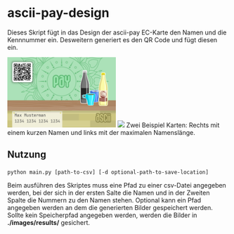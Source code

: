 # ascii-pay-design

Dieses Skript fügt in das Design der ascii-pay EC-Karte den Namen und die Kennnummer ein. Desweitern generiert es den QR Code und fügt diesen ein. 

<img src="./images/examples/Max_Musterman_1234123412341234.png" width="49%"/> 
<img src="./images/examples/Eriphienela_de_Überlangnamigkeit_1234789312341234.png" width="49%"/>
Zwei Beispiel Karten: Rechts mit einem kurzen Namen und links mit der maximalen Namenslänge.

## Nutzung

```python main.py [path-to-csv] [-d optional-path-to-save-location]```

Beim ausführen des Skriptes muss eine Pfad zu einer csv-Datei angegeben werden, bei der sich in der ersten Salte die Namen und in der Zweiten Spalte die Nummern zu den Namen stehen. Optional kann ein Pfad angegeben werden an dem die generierten Bilder gespeichert werden. Sollte kein Speicherpfad angegeben werden, werden die Bilder in **./images/results/** gesichert.